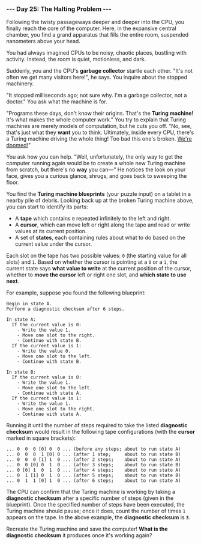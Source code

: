 ### --- Day 25: The Halting Problem ---

Following the twisty passageways deeper and deeper into the CPU, you
finally reach the core of the computer. Here, in the expansive central
chamber, you find a grand apparatus that fills the entire room, suspended
nanometers above your head.

You had always imagined CPUs to be noisy, chaotic places, bustling with
activity. Instead, the room is quiet, motionless, and dark.

Suddenly, you and the CPU's **garbage collector** startle each other. "It's not
often we get many visitors here!", he says. You inquire about the stopped
machinery.

"It stopped milliseconds ago; not sure why. I'm a garbage collector, not a
doctor." You ask what the machine is for.

"Programs these days, don't know their origins. That's the **Turing machine!**
It's what makes the whole computer work." You try to explain that Turing
machines are merely models of computation, but he cuts you off. "No, see,
that's just what they **want** you to think. Ultimately, inside every CPU,
there's a Turing machine driving the whole thing! Too bad this one's
broken. [We're doomed!](https://www.youtube.com/watch?v=cTwZZz0HV8I)"

You ask how you can help. "Well, unfortunately, the only way to get the
computer running again would be to create a whole new Turing machine from
scratch, but there's no **way** you can—" He notices the look on your face,
gives you a curious glance, shrugs, and goes back to sweeping the floor.

You find the **Turing machine blueprints** (your puzzle input) on a tablet in a
nearby pile of debris. Looking back up at the broken Turing machine above,
you can start to identify its parts:

- A **tape** which contains `0` repeated infinitely to the left and right.
- A **cursor**, which can move left or right along the tape and read or
write values at its current position.
- A set of **states**, each containing rules about what to do based on the
current value under the cursor.

Each slot on the tape has two possible values: `0` (the starting value for
all slots) and `1`. Based on whether the cursor is pointing at a `0` or a `1`,
the current state says **what value to write** at the current position of the
cursor, whether to **move the cursor** left or right one slot, and **which state
to use next**.

For example, suppose you found the following blueprint:
```
Begin in state A.
Perform a diagnostic checksum after 6 steps.

In state A:
  If the current value is 0:
    - Write the value 1.
    - Move one slot to the right.
    - Continue with state B.
  If the current value is 1:
    - Write the value 0.
    - Move one slot to the left.
    - Continue with state B.

In state B:
  If the current value is 0:
    - Write the value 1.
    - Move one slot to the left.
    - Continue with state A.
  If the current value is 1:
    - Write the value 1.
    - Move one slot to the right.
    - Continue with state A.
```
Running it until the number of steps required to take the listed **diagnostic
checksum** would result in the following tape configurations (with the **cursor**
marked in square brackets):
```
... 0  0  0 [0] 0  0 ... (before any steps; about to run state A)
... 0  0  0  1 [0] 0 ... (after 1 step;     about to run state B)
... 0  0  0 [1] 1  0 ... (after 2 steps;    about to run state A)
... 0  0 [0] 0  1  0 ... (after 3 steps;    about to run state B)
... 0 [0] 1  0  1  0 ... (after 4 steps;    about to run state A)
... 0  1 [1] 0  1  0 ... (after 5 steps;    about to run state B)
... 0  1  1 [0] 1  0 ... (after 6 steps;    about to run state A)
```
The CPU can confirm that the Turing machine is working by taking a
**diagnostic checksum** after a specific number of steps (given in the
blueprint). Once the specified number of steps have been executed, the
Turing machine should pause; once it does, count the number of times `1`
appears on the tape. In the above example, the **diagnostic checksum** is **`3`**.

Recreate the Turing machine and save the computer! **What is the diagnostic
checksum** it produces once it's working again?